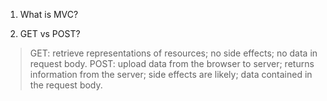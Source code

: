 1. What is MVC?

2. GET vs POST?
> GET: retrieve representations of resources; no side effects; no data in request body. 
> POST: upload data from the browser to server; returns information from the server; side effects are likely; data contained in the request body.

